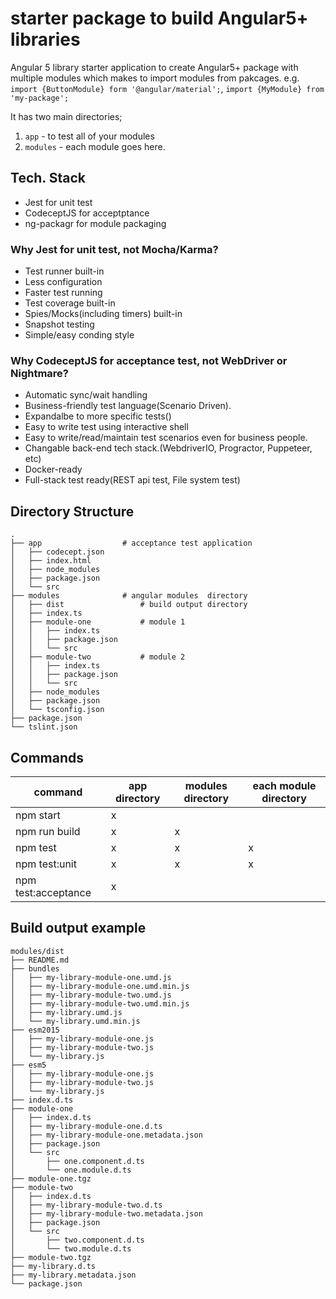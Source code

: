 # starter package to build Angular5+ libraries

Angular 5 library starter application to create Angular5+ package with multiple modules which makes to import modules from pakcages. e.g. `import {ButtonModule} form '@angular/material';`, `import {MyModule} from 'my-package';` 

It has two main directories;
1. `app` - to test all of your modules
2. `modules` - each module goes here.

## Tech. Stack
- Jest for unit test
- CodeceptJS for acceptptance
- ng-packagr for module packaging

### Why Jest for unit test, not Mocha/Karma?
- Test runner built-in
- Less configuration
- Faster test running
- Test coverage built-in
- Spies/Mocks(including timers) built-in
- Snapshot testing
- Simple/easy conding style

### Why CodeceptJS for acceptance test, not WebDriver or Nightmare?
- Automatic sync/wait handling
- Business-friendly test language(Scenario Driven).
- Expandalbe to more specific tests()
- Easy to write test using interactive shell
- Easy to write/read/maintain test scenarios even for business people.
- Changable back-end tech stack.(WebdriverIO, Progractor, Puppeteer, etc)
- Docker-ready
- Full-stack test ready(REST api test, File system test)

## Directory Structure
```
.
├── app                  # acceptance test application
│   ├── codecept.json
│   ├── index.html
│   ├── node_modules
│   ├── package.json
│   └── src
├── modules              # angular modules  directory 
│   ├── dist                 # build output directory
│   ├── index.ts      
│   ├── module-one           # module 1
│   │   ├── index.ts
│   │   ├── package.json
│   │   └── src
│   ├── module-two           # module 2
│   │   ├── index.ts
│   │   ├── package.json
│   │   └── src
│   ├── node_modules
│   ├── package.json
│   └── tsconfig.json
├── package.json
└── tslint.json
```

##  Commands

command                    | app directory  | modules directory | each module directory
-------------------------- | -------------- | ----------------- | ---------------------
npm start                  | x              |                   | 
npm run build              | x              | x                 | 
npm test                   | x              | x                 | x
npm test:unit              | x              | x                 | x
npm test:acceptance        | x              |                   | 


## Build output example
```
modules/dist
├── README.md
├── bundles
│   ├── my-library-module-one.umd.js
│   ├── my-library-module-one.umd.min.js
│   ├── my-library-module-two.umd.js
│   ├── my-library-module-two.umd.min.js
│   ├── my-library.umd.js
│   └── my-library.umd.min.js
├── esm2015
│   ├── my-library-module-one.js
│   ├── my-library-module-two.js
│   └── my-library.js
├── esm5
│   ├── my-library-module-one.js
│   ├── my-library-module-two.js
│   └── my-library.js
├── index.d.ts
├── module-one
│   ├── index.d.ts
│   ├── my-library-module-one.d.ts
│   ├── my-library-module-one.metadata.json
│   ├── package.json
│   └── src
│       ├── one.component.d.ts
│       └── one.module.d.ts
├── module-one.tgz
├── module-two
│   ├── index.d.ts
│   ├── my-library-module-two.d.ts
│   ├── my-library-module-two.metadata.json
│   ├── package.json
│   └── src
│       ├── two.component.d.ts
│       └── two.module.d.ts
├── module-two.tgz
├── my-library.d.ts
├── my-library.metadata.json
└── package.json
```
